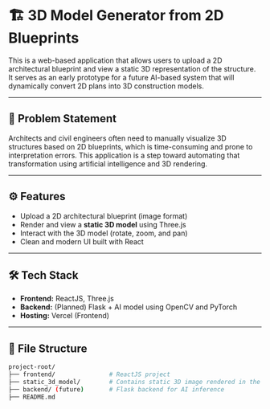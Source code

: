 # 🏗️ 3D Model Generator from 2D Blueprints

This is a web-based application that allows users to upload a 2D architectural blueprint and view a static 3D representation of the structure. It serves as an early prototype for a future AI-based system that will dynamically convert 2D plans into 3D construction models.

---

## 🧠 Problem Statement

Architects and civil engineers often need to manually visualize 3D structures based on 2D blueprints, which is time-consuming and prone to interpretation errors. This application is a step toward automating that transformation using artificial intelligence and 3D rendering.

---

## ⚙️ Features

- Upload a 2D architectural blueprint (image format)
- Render and view a **static 3D model** using Three.js
- Interact with the 3D model (rotate, zoom, and pan)
- Clean and modern UI built with React

---

## 🛠️ Tech Stack

- **Frontend:** ReactJS, Three.js
- **Backend:** (Planned) Flask + AI model using OpenCV and PyTorch
- **Hosting:** Vercel (Frontend)

---

## 📁 File Structure

```bash
project-root/
├── frontend/               # ReactJS project
├── static_3d_model/        # Contains static 3D image rendered in the frontend
├── backend/ (future)       # Flask backend for AI inference
├── README.md
